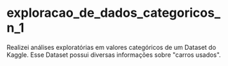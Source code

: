 # exploracao_de_dados_categoricos_n_1
Realizei análises exploratórias em valores categóricos de um Dataset do Kaggle. Esse Dataset possui diversas informações sobre "carros usados".

